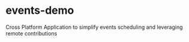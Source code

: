 # events-demo

Cross Platform Application to simplify events scheduling and leveraging remote contributions
